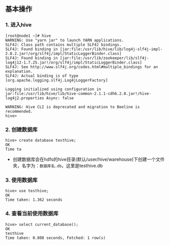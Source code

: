 ## 基本操作
### 1. 进入hive
```shell
[root@node1 ~]# hive
WARNING: Use "yarn jar" to launch YARN applications.
SLF4J: Class path contains multiple SLF4J bindings.
SLF4J: Found binding in [jar:file:/usr/lib/hive/lib/log4j-slf4j-impl-2.8.2.jar!/org/slf4j/impl/StaticLoggerBinder.class]
SLF4J: Found binding in [jar:file:/usr/lib/zookeeper/lib/slf4j-log4j12-1.7.25.jar!/org/slf4j/impl/StaticLoggerBinder.class]
SLF4J: See http://www.slf4j.org/codes.html#multiple_bindings for an explanation.
SLF4J: Actual binding is of type [org.apache.logging.slf4j.Log4jLoggerFactory]

Logging initialized using configuration in jar:file:/usr/lib/hive/lib/hive-common-2.1.1-cdh6.2.0.jar!/hive-log4j2.properties Async: false

WARNING: Hive CLI is deprecated and migration to Beeline is recommended.
hive> 
```
### 2. 创建数据库
```
hive> create database testhive;
OK
Time ta
```
* 创建数据库会在hdfs的hive目录(默认/user/hive/warehouse)下创建一个文件夹，名字为：`数据库名.db`，这里是testhive.db
### 3. 使用数据库
```
hive> use testhive;
OK
Time taken: 1.362 seconds
```
### 4. 查看当前使用数据库
```
hive> select current_database();
OK
testhive
Time taken: 0.808 seconds, Fetched: 1 row(s)
```
